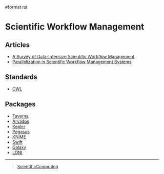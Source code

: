 \#format rst

Scientific Workflow Management
==============================

Articles
--------

-   [A Survey of Data-Intensive Scientific Workflow Management](http://www-sop.inria.fr/members/Patrick.Valduriez/pmwiki/Patrick/uploads//Publications/jogc2015)
-   [Parallelization in Scientific Workflow Management Systems](http://arxiv.org/abs/1303.7195)

Standards
---------

-   [CWL](http://common-workflow-language.github.io/)

Packages
--------

-   [Taverna](http://taverna.incubator.apache.org/)
-   [Arvados](https://arvados.org/)
-   [Kepler](https://kepler-project.org/)
-   [Pegasus](http://pegasus.isi.edu/)
-   [KNIME](http://www.knime.org/)
-   [Swift](http://swift-lang.org/main/)
-   [Galaxy](https://galaxyproject.org/)
-   [LONI](http://pipeline.bmap.ucla.edu/)

* * * * *

> [ScientificComputing](../ScientificComputing)

